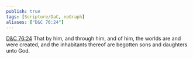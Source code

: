 ```yaml
---
publish: true
tags: [Scripture/DaC, noGraph]
aliases: ["D&C 76:24"]
---
```

[D&C 76:24](https://churchofjesuschrist.org/study/scriptures/dc-testament/dc/76?lang=eng&id=p24#p24) That by him, and through him, and of him, the worlds are and were created, and the inhabitants thereof are begotten sons and daughters unto God.
